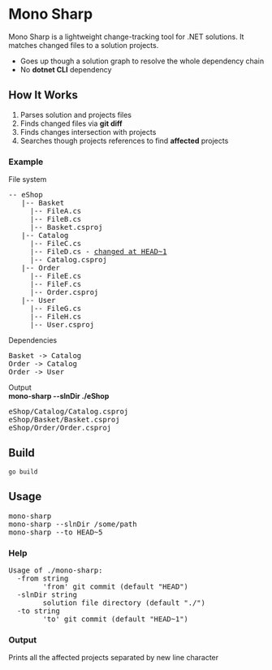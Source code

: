 # Mono Sharp

Mono Sharp is a lightweight change-tracking tool for .NET solutions. It matches changed files to a solution projects.

* Goes up though a solution graph to resolve the whole dependency chain 
* No **dotnet CLI** dependency

## How It Works
1. Parses solution and projects files
2. Finds changed files via **git diff**
3. Finds changes intersection with projects
4. Searches though projects references to find **affected** projects 

### Example

File system
<pre>
-- eShop
   |-- Basket
     |-- FileA.cs
     |-- FileB.cs
     |-- Basket.csproj
   |-- Catalog
     |-- FileC.cs
     |-- FileD.cs - <ins>changed at HEAD~1</ins>
     |-- Catalog.csproj
   |-- Order
     |-- FileE.cs
     |-- FileF.cs
     |-- Order.csproj
   |-- User
     |-- FileG.cs
     |-- FileH.cs
     |-- User.csproj
</pre>

Dependencies
<pre>
Basket -> Catalog
Order -> Catalog
Order -> User
</pre>

Output \
**mono-sharp --slnDir ./eShop**
<pre>
eShop/Catalog/Catalog.csproj
eShop/Basket/Basket.csproj
eShop/Order/Order.csproj
</pre>

## Build

``
go build
``

## Usage
<pre>
mono-sharp
mono-sharp --slnDir /some/path
mono-sharp --to HEAD~5
</pre>

### Help
<pre>
Usage of ./mono-sharp:
  -from string
    	'from' git commit (default "HEAD")
  -slnDir string
    	solution file directory (default "./")
  -to string
    	'to' git commit (default "HEAD~1")
</pre>

### Output
Prints all the affected projects separated by new line character
